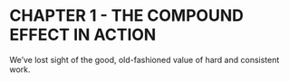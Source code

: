 # CHAPTER 1 - THE COMPOUND EFFECT IN ACTION

We’ve lost sight of the good, old-fashioned value of hard and consistent work.